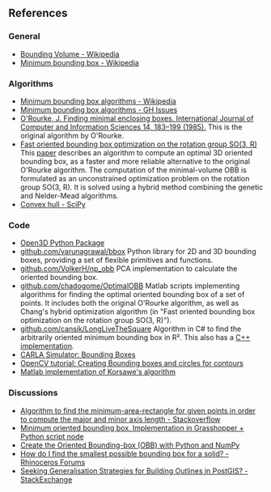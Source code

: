 

## References

### General
- [Bounding Volume - Wikipedia](https://en.wikipedia.org/wiki/Bounding_volume)
- [Minimum bounding box - Wikipedia](https://en.wikipedia.org/wiki/Minimum_bounding_box)


### Algorithms
- [Minimum bounding box algorithms - Wikipedia](https://en.wikipedia.org/wiki/Minimum_bounding_box_algorithms)
- [Minimum bounding box algorithms - GH Issues](https://github.com/VolkerH/np_obb/issues)
- [O'Rourke, J. Finding minimal enclosing boxes. International Journal of Computer and Information Sciences 14, 183–199 (1985).](https://doi.org/10.1007/BF00991005)
  This is the original algorithm by O'Rourke.
- [Fast oriented bounding box optimization on the rotation group SO(3, R)](https://doi.org/10.1145/2019627.2019641)
  This [paper](https://perso.uclouvain.be/chia-tche.chang/resources/CGM11_paper.pdf)
  describes an algorithm to compute an optimal 3D oriented bounding box,
  as a faster and more reliable alternative to the original O'Rourke algorithm.
  The computation of the minimal-volume OBB is formulated as an unconstrained
  optimization problem on the rotation group SO(3, R).
  It is solved using a hybrid method combining the genetic and Nelder-Mead algorithms.
- [Convex hull - SciPy](https://docs.scipy.org/doc/scipy/reference/generated/scipy.spatial.ConvexHull.html)

### Code
- [Open3D Python Package](https://www.open3d.org/docs/release/tutorial/geometry/pointcloud.html#Bounding-volumes)
- [github.com/varunagrawal/bbox](https://github.com/varunagrawal/bbox)
  Python library for 2D and 3D bounding boxes, providing a set of flexible primitives and functions.
- [github.com/VolkerH/np_obb](https://github.com/VolkerH/np_obb)
  PCA implementation to calculate the oriented bounding box.
- [github.com/chadogome/OptimalOBB](https://github.com/chadogome/OptimalOBB)
  Matlab scripts implementing algorithms for finding the optimal oriented bounding box of a set of points.
  It includes both the original O'Rourke algorithm, as well as Chang's hybrid optimization algorithm
  (in "Fast oriented bounding box optimization on the rotation group SO(3, R)").
- [github.com/cansik/LongLiveTheSquare](https://github.com/cansik/LongLiveTheSquare)
  Algorithm in C# to find the arbitrarily oriented minimum bounding box in R².
  This also has a [C++ implementation](https://github.com/schmidt9/MinimalBoundingBox).
- [CARLA Simulator: Bounding Boxes](https://carla.readthedocs.io/en/0.9.15/tuto_G_bounding_boxes/)
- [OpenCV tutorial: Creating Bounding boxes and circles for contours](https://docs.opencv.org/4.x/da/d0c/tutorial_bounding_rects_circles.html)
- [Matlab implementation of Korsawe's algorithm](https://www.mathworks.com/matlabcentral/fileexchange/18264-minimal-bounding-box)


### Discussions
- [Algorithm to find the minimum-area-rectangle for given points in order to compute the major and minor axis length - Stackoverflow](https://stackoverflow.com/questions/13542855/algorithm-to-find-the-minimum-area-rectangle-for-given-points-in-order-to-comput/14675742#14675742)
- [Minimum oriented bounding box. Implementation in Grasshopper + Python script node](https://discourse.mcneel.com/t/minimum-oriented-bounding-box-implementation-in-grasshopper-python-script-node/64344)
- [Create the Oriented Bounding-box (OBB) with Python and NumPy](https://stackoverflow.com/questions/32892932/create-the-oriented-bounding-box-obb-with-python-and-numpy)
- [How do I find the smallest possible bounding box for a solid? - Rhinoceros Forums](https://discourse.mcneel.com/t/how-do-i-find-the-smallest-possible-bounding-box-for-a-solid/90008)
- [Seeking Generalisation Strategies for Building Outlines in PostGIS? - StackExchange](https://gis.stackexchange.com/questions/3739/seeking-generalisation-strategies-for-building-outlines-in-postgis)